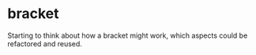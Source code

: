bracket
=======

Starting to think about how a bracket might work, which aspects could be refactored and reused.
